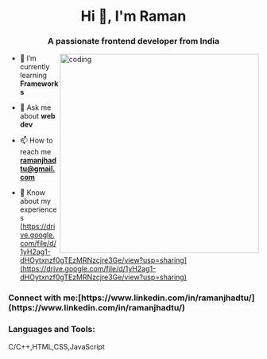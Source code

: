 <h1 align="center">Hi 👋, I'm Raman</h1>
<h3 align="center">A passionate frontend developer from India</h3>
<img align="right" alt="coding" width="400" src="https://user-images.githubusercontent.com/55389276/140866485-8fb1c876-9a8f-4d6a-98dc-08c4981eaf70.gif">


- 🌱 I’m currently learning **Frameworks**

- 💬 Ask me about **web dev**

- 📫 How to reach me **ramanjhadtu@gmail.com**

- 📄 Know about my experiences [https://drive.google.com/file/d/1yH2ag1-dHOytxnzf0gTEzMRNzcjre3Ge/view?usp=sharing](https://drive.google.com/file/d/1yH2ag1-dHOytxnzf0gTEzMRNzcjre3Ge/view?usp=sharing)

<h3 align="left">Connect with me:[https://www.linkedin.com/in/ramanjhadtu/](https://www.linkedin.com/in/ramanjhadtu/)</h3>
<p align="left">
</p>

<h3 align="left">Languages and Tools:</h3>
<p>C/C++,HTML,CSS,JavaScript</p>
